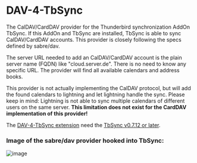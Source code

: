 # DAV-4-TbSync
The CalDAV/CardDAV provider for the Thunderbird synchronization AddOn TbSync. If this AddOn and TbSync are installed, TbSync is able to sync CalDAV/CardDAV accounts. This provider is closely following the specs defined by sabre/dav.

The server URL needed to add an CalDAV/CardDAV account is the plain server name (FQDN) like "cloud.server.de". There is no need to know any specific URL. The provider will find all available calendars and address books.

This provider is not actually implementing the CalDAV protocol, but will add the found calendars to lightning and let lightning handle the sync. Please keep in mind: Lightning is not able to sync multiple calendars of different users on the same server.
**This limitation does not exist for the CardDAV implementation of this provider!**

The [DAV-4-TbSync extension](https://github.com/jobisoft/DAV-4-TbSync/releases) need the [TbSync v0.7.12 or later](https://github.com/jobisoft/TbSync/releases).

### Image of the sabre/dav provider hooked into TbSync:

![image](https://raw.githubusercontent.com/jobisoft/DAV-4-TbSync/master/screenshots/AddAccount.png)
